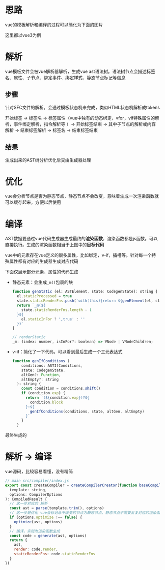 # 思路
vue的模板解析和编译的过程可以简化为下面的图片


这里都以vue3为例

# 解析
vue模板文件会被vue解析器解析，生成vue ast语法树。语法树节点会描述标签名、属性、子节点、绑定事件、绑定样式、静态节点标记等信息

## 步骤
针对SFC文件的解析，会通过模板状态机来完成，类似HTML状态机解析成tokens

开始标签 -> 标签名 -> 标签属性（vue中独有的动态绑定，vfor，vif特殊属性的解析，事件绑定解析，指令解析等
）-> 开始标签结束 -> 其中子节点的解析或内容解析 -> 结束标签解析 -> 标签名 -> 结束标签结束

## 结果
生成出来的AST树分析优化后交由生成器处理

# 优化
vue会分析节点是否为静态节点，静态节点不会改变，意味着生成一次渲染函数就可以缓存起来，方便以后使用


# 编译

AST数据要通过vue代码生成器生成最终的**渲染函数**，渲染函数都是js函数，可以直接执行。生成的渲染函数相当于上图中的**目标代码**

vue中的元素存在vue定义的很多属性，比如绑定，v-if，插槽等。针对每一个特殊属性都有对应的生成器生成对应代码

下面仅展示部分元素，属性的代码生成
- 静态元素：会生成`_m()`包裹的块  
  ```js
  function genStatic (el: ASTElement, state: CodegenState): string {
    el.staticProcessed = true
    state.staticRenderFns.push(`with(this){return ${genElement(el, state)}}`)
    return `_m(${
      state.staticRenderFns.length - 1
    }${
      el.staticInFor ? ',true' : ''
    })`
  }

  // renderStatic
  _m: (index: number, isInFor?: boolean) => VNode | VNodeChildren;
  ```
- v-if：简化了一下代码，可以看到最后生成一个三元表达式
  ```js
  function genIfConditions (
      conditions: ASTIfConditions,
      state: CodegenState,
      altGen?: Function,
      altEmpty?: string
    ): string {
      const condition = conditions.shift()
      if (condition.exp) {
        return `(${condition.exp})?${
          condition.block
        }:${
          genIfConditions(conditions, state, altGen, altEmpty)
        }`
      }
    }
  ```

最终生成的

# 解析 -> 编译

vue源码，比较容易看懂，没有精简
```js
// main src/compiler/index.js
export const createCompiler = createCompilerCreator(function baseCompile (
  template: string,
  options: CompilerOptions
): CompiledResult {
  // 这一步对应的 解析
  const ast = parse(template.trim(), options)
  // 这一步是优化 vue会标记永不改变的节点为静态节点，静态节点不需要反复对应的渲染函数，第一次生成好了就缓存起来
  if (options.optimize !== false) {
    optimize(ast, options)
  }
  // 编译，实则为渲染函数生成
  const code = generate(ast, options)
  return {
    ast,
    render: code.render,
    staticRenderFns: code.staticRenderFns
  }
})

```